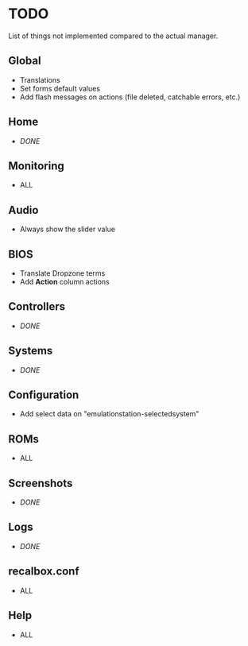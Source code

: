 # TODO

List of things not implemented compared to the actual manager.

## Global
* Translations
* Set forms default values
* Add flash messages on actions (file deleted, catchable errors, etc.)

## Home
* *DONE*

## Monitoring
* ALL

## Audio
* Always show the slider value

## BIOS
* Translate Dropzone terms
* Add **Action** column actions

## Controllers
* *DONE*

## Systems
* *DONE*

## Configuration
* Add select data on "emulationstation-selectedsystem"

## ROMs
* ALL

## Screenshots
* *DONE*

## Logs
* *DONE*

## recalbox.conf
* ALL

## Help
* ALL
